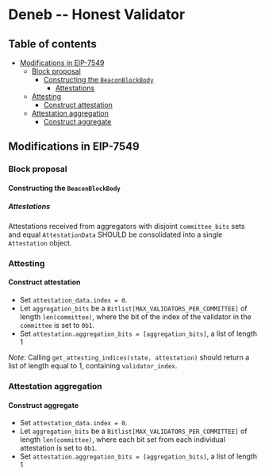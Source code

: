 # Deneb -- Honest Validator

## Table of contents

<!-- TOC -->
<!-- START doctoc generated TOC please keep comment here to allow auto update -->
<!-- DON'T EDIT THIS SECTION, INSTEAD RE-RUN doctoc TO UPDATE -->

- [Modifications in EIP-7549](#modifications-in-eip-7549)
  - [Block proposal](#block-proposal)
    - [Constructing the `BeaconBlockBody`](#constructing-the-beaconblockbody)
      - [Attestations](#attestations)
  - [Attesting](#attesting)
    - [Construct attestation](#construct-attestation)
  - [Attestation aggregation](#attestation-aggregation)
    - [Construct aggregate](#construct-aggregate)

<!-- END doctoc generated TOC please keep comment here to allow auto update -->
<!-- /TOC -->

## Modifications in EIP-7549

### Block proposal

#### Constructing the `BeaconBlockBody`

##### Attestations

Attestations received from aggregators with disjoint `committee_bits` sets and equal `AttestationData` SHOULD be consolidated into a single `Attestation` object.

### Attesting

#### Construct attestation

- Set `attestation_data.index = 0`.
- Let `aggregation_bits` be a `Bitlist[MAX_VALIDATORS_PER_COMMITTEE]` of length `len(committee)`, where the bit of the index of the validator in the `committee` is set to `0b1`.
- Set `attestation.aggregation_bits = [aggregation_bits]`, a list of length 1

*Note*: Calling `get_attesting_indices(state, attestation)` should return a list of length equal to 1, containing `validator_index`.

### Attestation aggregation

#### Construct aggregate

- Set `attestation_data.index = 0`.
- Let `aggregation_bits` be a `Bitlist[MAX_VALIDATORS_PER_COMMITTEE]` of length `len(committee)`, where each bit set from each individual attestation is set to `0b1`.
- Set `attestation.aggregation_bits = [aggregation_bits]`, a list of length 1


